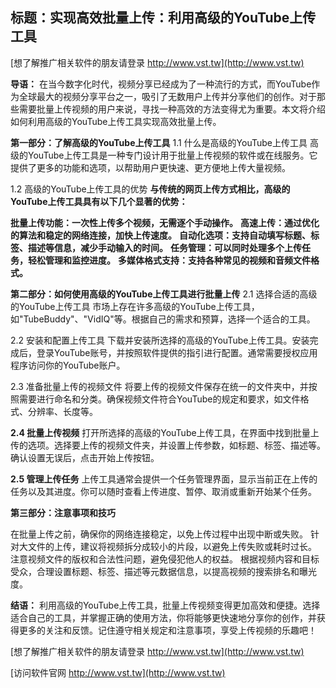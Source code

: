 ## **标题：实现高效批量上传：利用高级的YouTube上传工具**

[想了解推广相关软件的朋友请登录 http://www.vst.tw](http://www.vst.tw)

**导语：**
在当今数字化时代，视频分享已经成为了一种流行的方式，而YouTube作为全球最大的视频分享平台之一，吸引了无数用户上传并分享他们的创作。对于那些需要批量上传视频的用户来说，寻找一种高效的方法变得尤为重要。本文将介绍如何利用高级的YouTube上传工具实现高效批量上传。

**第一部分：了解高级的YouTube上传工具**
1.1 什么是高级的YouTube上传工具
高级的YouTube上传工具是一种专门设计用于批量上传视频的软件或在线服务。它提供了更多的功能和选项，以帮助用户更快速、更方便地上传大量视频。

1.2 高级的YouTube上传工具的优势
**与传统的网页上传方式相比，高级的YouTube上传工具具有以下几个显著的优势：**

**批量上传功能：一次性上传多个视频，无需逐个手动操作。**
**高速上传：通过优化的算法和稳定的网络连接，加快上传速度。**
**自动化选项：支持自动填写标题、标签、描述等信息，减少手动输入的时间。**
**任务管理：可以同时处理多个上传任务，轻松管理和监控进度。**
**多媒体格式支持：支持各种常见的视频和音频文件格式。**

**第二部分：如何使用高级的YouTube上传工具进行批量上传**
2.1 选择合适的高级的YouTube上传工具
市场上存在许多高级的YouTube上传工具，如"TubeBuddy"、"VidIQ"等。根据自己的需求和预算，选择一个适合的工具。

2.2 安装和配置上传工具
下载并安装所选择的高级的YouTube上传工具。安装完成后，登录YouTube账号，并按照软件提供的指引进行配置。通常需要授权应用程序访问你的YouTube账户。

2.3 准备批量上传的视频文件
将要上传的视频文件保存在统一的文件夹中，并按照需要进行命名和分类。确保视频文件符合YouTube的规定和要求，如文件格式、分辨率、长度等。

**2.4 批量上传视频**
打开所选择的高级的YouTube上传工具，在界面中找到批量上传的选项。选择要上传的视频文件夹，并设置上传参数，如标题、标签、描述等。确认设置无误后，点击开始上传按钮。

**2.5 管理上传任务**
上传工具通常会提供一个任务管理界面，显示当前正在上传的任务以及其进度。你可以随时查看上传进度、暂停、取消或重新开始某个任务。

**第三部分：注意事项和技巧**

在批量上传之前，确保你的网络连接稳定，以免上传过程中出现中断或失败。
针对大文件的上传，建议将视频拆分成较小的片段，以避免上传失败或耗时过长。
注意视频文件的版权和合法性问题，避免侵犯他人的权益。
根据视频内容和目标受众，合理设置标题、标签、描述等元数据信息，以提高视频的搜索排名和曝光度。

**结语：**
利用高级的YouTube上传工具，批量上传视频变得更加高效和便捷。选择适合自己的工具，并掌握正确的使用方法，你将能够更快速地分享你的创作，并获得更多的关注和反馈。记住遵守相关规定和注意事项，享受上传视频的乐趣吧！

[想了解推广相关软件的朋友请登录 http://www.vst.tw](http://www.vst.tw)


[访问软件官网 http://www.vst.tw](http://www.vst.tw)
